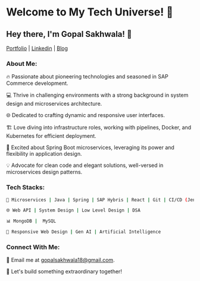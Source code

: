 # Welcome to My Tech Universe! 🌌

## Hey there, I'm Gopal Sakhwala! 👋
[Portfolio](https://gopalsakhwala.vercel.app/) | [Linkedin](https://www.linkedin.com/in/gopalsakhwala/) | [Blog](https://medium.com/@gopal.sakhwala)

### About Me:

🔥 Passionate about pioneering technologies and seasoned in SAP Commerce development.

💻 Thrive in challenging environments with a strong background in system design and microservices architecture.

🌐 Dedicated to crafting dynamic and responsive user interfaces.

🏗️ Love diving into infrastructure roles, working with pipelines, Docker, and Kubernetes for efficient deployment.

🌱 Excited about Spring Boot microservices, leveraging its power and flexibility in application design.

💡 Advocate for clean code and elegant solutions, well-versed in microservices design patterns.

### Tech Stacks:

```bash
🔭 Microservices | Java | Spring | SAP Hybris | React | Git | CI/CD (Jenkins, Docker, Kubernetes) | Redis

🌐 Web API | System Design | Low Level Design | DSA

📊 MongoDB |  MySQL

🔧 Responsive Web Design | Gen AI | Artificial Intelligence
```


### Connect With Me:

📧 Email me at gopalsakhwala18@gmail.com.

🚀 Let's build something extraordinary together!
